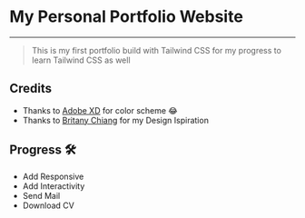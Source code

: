 # My Personal Portfolio Website

---

> This is my first portfolio build with Tailwind CSS for my progress to learn Tailwind CSS as well

## Credits

- Thanks to [Adobe XD](https://www.adobe.com/products/xd.html) for color scheme 😂
- Thanks to [Britany Chiang](https://github.com/bchiang7) for my Design Ispiration


## Progress 🛠

- Add Responsive
- Add Interactivity
- Send Mail
- Download CV